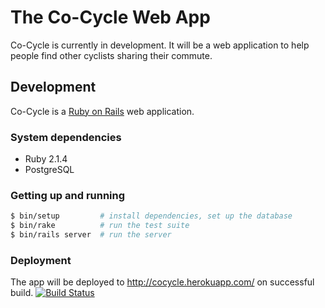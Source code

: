 # The Co-Cycle Web App

Co-Cycle is currently in development.  It will be a web application to help people find other cyclists sharing their commute.

## Development

Co-Cycle is a [Ruby on Rails](http://rubyonrails.org/) web application.

### System dependencies

- Ruby 2.1.4
- PostgreSQL

### Getting up and running

```sh
$ bin/setup         # install dependencies, set up the database
$ bin/rake          # run the test suite
$ bin/rails server  # run the server
```

### Deployment

The app will be deployed to http://cocycle.herokuapp.com/ on successful build.  [![Build Status](https://travis-ci.org/CoCycle/cocycle.svg)](https://travis-ci.org/CoCycle/cocycle)
